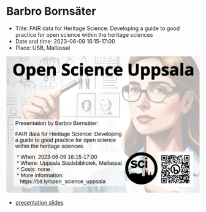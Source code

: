 # Barbro Bornsäter

* Title: FAIR data for Heritage Science: Developing a guide to good practice for open science within the heritage sciences
* Date and time: 2023-06-09 16:15-17:00
* Place: USB, Mallassal

![](screens_slu.jpg)

* [presentation slides](20230609_barbro_bornsaeter.pdf)

